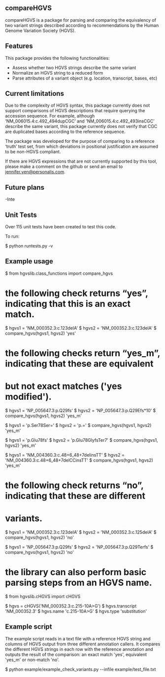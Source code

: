 compareHGVS
-----------------------------
compareHGVS is a package for parsing and comparing the equivalency of two 
variant strings described according to recommendations by the Human Genome 
Variation Society (HGVS).


Features
-----------------------------
This package provides the following functionalities:
   - Assess whether two HGVS strings describe the same variant
   - Normalize an HGVS string to a reduced form
   - Parse attributes of a variant object (e.g. location, transcript, bases,
     etc)

Current limitations
-----------------------------
Due to the complexity of HGVS syntax, this package currently does not support
comparisons of HGVS descriptions that require querying the accession sequence. 
For example, although ‘NM_006015.4:c.492_494dupCGC’ and 
'NM_006015.4:c.492_493insCGC’ describe the same variant, this package currently 
does not verify that CGC are duplicated bases according to the reference sequence. 

The package was developed for the purpose of comparing to a reference ‘truth’ 
test set, from which deviations in positional justification are assumed to be 
non-HGVS compliant.

If there are HGVS expressions that are not currently supported by this tool,
please make a comment on the github or send an email to
jennifer.yen@personalis.com.


Future plans
-------------------
-Inte

Unit Tests
-------------------

Over 115 unit tests have been created to test this code. 

To run:

$ python runtests.py -v


Example usage
-------------------

$ from hgvslib.class_functions import compare_hgvs

# the following check returns “yes”, indicating that this is an exact match.

$ hgvs1 = 'NM_000352.3:c.123delA'
$ hgvs2 = 'NM_000352.3:c.123delA'
$ compare_hgvs(hgvs1, hgvs2)
'yes'

# the following checks return “yes_m”, indicating that these are equivalent 
# but not exact matches ('yes modified').

$ hgvs1 = 'NP_005647.3:p.Q29fs'
$ hgvs2 = 'NP_005647.3:p.Q29Efs*10’
$ compare_hgvs(hgvs1, hgvs2)
'yes_m'

$ hgvs1 = 'p.Ser78Ser='
$ hgvs2 = 'p.='
$ compare_hgvs(hgvs1, hgvs2)
'yes_m'

$ hgvs1 = 'p.Glu78fs'
$ hgvs2 = 'p.Glu78GlyfsTer7'
$ compare_hgvs(hgvs1, hgvs2)
'yes_m'

$ hgvs1 = 'NM_004360.3:c.48+6_48+7delinsTT'
$ hgvs2 = 'NM_004360.3:c.48+6_48+7delCCinsTT'
$ compare_hgvs(hgvs1, hgvs2)
'yes_m'

# the following check returns “no”, indicating that these are different
# variants.

$ hgvs1 = 'NM_000352.3:c.123delA'
$ hgvs2 = 'NM_000352.3:c.125delA'
$ compare_hgvs(hgvs1, hgvs2)
'no'

$ hgvs1 = 'NP_005647.3:p.Q29fs'
$ hgvs2 = 'NP_005647.3:p.Q29Terfs'
$ compare_hgvs(hgvs1, hgvs2)
'no'

# the library can also perform basic parsing steps from an HGVS name.

$ from hgvslib.cHGVS import cHGVS

$ hgvs = cHGVS('NM_000352.3:c.215-10A>G')
$ hgvs.transcript
'NM_000352.3'
$ hgvs.name
'c.215-10A>G'
$ hgvs.type
'substitution'


Example script
-------------------

The example script reads in a text file with a reference HGVS string and 
columns of HGVS output from three different annotation callers. 
It compares the different HGVS strings in each row with the reference annotation
and outputs the result of the comparison: an exact match 'yes', equivalent 
'yes_m' or non-match 'no'.
 
$ python example/example_check_variants.py --infile example/test_file.txt



